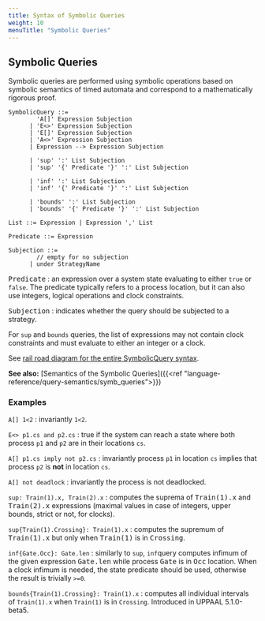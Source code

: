 ```yaml
---
title: Syntax of Symbolic Queries
weight: 10
menuTitle: "Symbolic Queries"
---
```


## Symbolic Queries

Symbolic queries are performed using symbolic operations based on symbolic semantics of timed automata and correspond to a mathematically rigorous proof.


```EBNF
SymbolicQuery ::=
        'A[]' Expression Subjection
      | 'E<>' Expression Subjection
      | 'E[]' Expression Subjection
      | 'A<>' Expression Subjection
      | Expression --> Expression Subjection

      | 'sup' ':' List Subjection
      | 'sup' '{' Predicate '}' ':' List Subjection

      | 'inf' ':' List Subjection
      | 'inf' '{' Predicate '}' ':' List Subjection

      | 'bounds' ':' List Subjection
      | 'bounds' '{' Predicate '}' ':' List Subjection

List ::= Expression | Expression ',' List

Predicate ::= Expression

Subjection ::=
	    // empty for no subjection
	  | under StrategyName
```

<tt>Predicate</tt>
: an expression over a system state evaluating to either `true` or `false`. The predicate typically refers to a process location, but it can also use integers, logical operations and clock constraints.

<tt>Subjection</tt>
: indicates whether the query should be subjected to a strategy.

For `sup` and `bounds` queries, the list of expressions may not contain clock constraints and must evaluate to either an integer or a clock.

<!-- ![SymbolicQuery rail road diagram](/grammar/diagram/SymbolicQuery.svg) -->

See [rail road diagram for the entire SymbolicQuery syntax](/grammar/#SymbolicQuery).

**See also:** [Semantics of the Symbolic Queries]({{<ref "language-reference/query-semantics/symb_queries">}})

### Examples

`A[] 1<2`
: invariantly `1<2`.

`E<> p1.cs and p2.cs`
: true if the system can reach a state where both process `p1` and `p2` are in their locations `cs`.

`A[] p1.cs imply not p2.cs`
: invariantly process `p1` in location `cs` implies that process `p2` is **not** in location `cs`.

`A[] not deadlock`
: invariantly the process is not deadlocked.

`sup: Train(1).x, Train(2).x`
: computes the suprema of <tt>Train(1).x</tt> and <tt>Train(2).x</tt> expressions (maximal values in case of integers, upper bounds, strict or not, for clocks).

`sup{Train(1).Crossing}: Train(1).x`
: computes the supremum of <tt>Train(1).x</tt> but only when <tt>Train(1)</tt> is in <tt>Crossing</tt>.

`inf{Gate.Occ}: Gate.len`
: similarly to `sup`, `inf`query computes infimum of the given expression <tt>Gate.len</tt> while process <tt>Gate</tt> is in <tt>Occ</tt> location. When a clock infimum is needed, the state predicate should be used, otherwise the result is trivially `>=0`.

`bounds{Train(1).Crossing}: Train(1).x`
: computes all individual intervals of `Train(1).x` when `Train(1)` is in `Crossing`. Introduced in UPPAAL 5.1.0-beta5.

